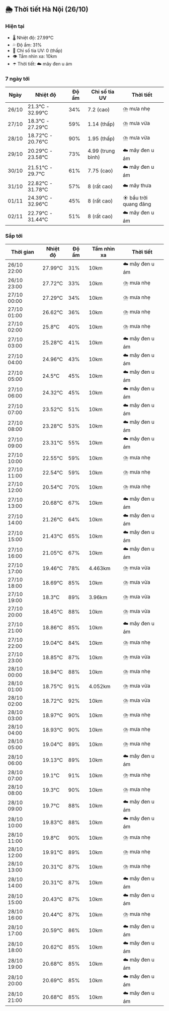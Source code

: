 ## 🌦️ Thời tiết Hà Nội (26/10)

### Hiện tại

- 🌡️ Nhiệt độ: 27.99℃
- 💦 Độ ẩm: 31%
- 🌟 Chỉ số tia UV: 0 (thấp)
- 👁️ Tầm nhìn xa: 10km
- ☂️ Thời tiết: ☁️ mây đen u ám

### 7 ngày tới

| Ngày | Nhiệt độ | Độ ẩm | Chỉ số tia UV | Thời tiết |
| --- | --- | --- | --- | --- |
| 26/10 | 21.3℃ - 32.99℃ | 34% | 7.2 (cao) | ⛈️ mưa nhẹ |
| 27/10 | 18.3℃ - 27.29℃ | 59% | 1.14 (thấp) | ⛈️ mưa vừa |
| 28/10 | 18.72℃ - 20.76℃ | 90% | 1.95 (thấp) | ⛈️ mưa vừa |
| 29/10 | 20.29℃ - 23.58℃ | 73% | 4.99 (trung bình) | ☁️ mây đen u ám |
| 30/10 | 21.51℃ - 29.7℃ | 61% | 7.75 (cao) | ☁️ mây đen u ám |
| 31/10 | 22.82℃ - 31.78℃ | 57% | 8 (rất cao) | ☁️ mây thưa |
| 01/11 | 24.39℃ - 32.96℃ | 45% | 8 (rất cao) | ☀️ bầu trời quang đãng |
| 02/11 | 22.79℃ - 31.44℃ | 51% | 8 (rất cao) | ☁️ mây đen u ám |

### Sắp tới

| Thời gian | Nhiệt độ | Độ ẩm | Tầm nhìn xa | Thời tiết |
| --- | --- | --- | --- | --- |
| 26/10 22:00 | 27.99℃ | 31% | 10km | ☁️ mây đen u ám |
| 26/10 23:00 | 27.72℃ | 33% | 10km | ⛈️ mưa nhẹ |
| 27/10 00:00 | 27.29℃ | 34% | 10km | ⛈️ mưa nhẹ |
| 27/10 01:00 | 26.62℃ | 36% | 10km | ⛈️ mưa nhẹ |
| 27/10 02:00 | 25.8℃ | 40% | 10km | ⛈️ mưa nhẹ |
| 27/10 03:00 | 25.28℃ | 41% | 10km | ☁️ mây đen u ám |
| 27/10 04:00 | 24.96℃ | 43% | 10km | ☁️ mây đen u ám |
| 27/10 05:00 | 24.5℃ | 45% | 10km | ☁️ mây đen u ám |
| 27/10 06:00 | 24.32℃ | 45% | 10km | ☁️ mây đen u ám |
| 27/10 07:00 | 23.52℃ | 51% | 10km | ☁️ mây đen u ám |
| 27/10 08:00 | 23.28℃ | 53% | 10km | ☁️ mây đen u ám |
| 27/10 09:00 | 23.31℃ | 55% | 10km | ☁️ mây đen u ám |
| 27/10 10:00 | 22.55℃ | 59% | 10km | ⛈️ mưa nhẹ |
| 27/10 11:00 | 22.54℃ | 59% | 10km | ⛈️ mưa nhẹ |
| 27/10 12:00 | 20.54℃ | 70% | 10km | ⛈️ mưa nhẹ |
| 27/10 13:00 | 20.68℃ | 67% | 10km | ☁️ mây đen u ám |
| 27/10 14:00 | 21.26℃ | 64% | 10km | ☁️ mây đen u ám |
| 27/10 15:00 | 21.43℃ | 65% | 10km | ☁️ mây đen u ám |
| 27/10 16:00 | 21.05℃ | 67% | 10km | ☁️ mây đen u ám |
| 27/10 17:00 | 19.46℃ | 78% | 4.463km | ⛈️ mưa vừa |
| 27/10 18:00 | 18.69℃ | 85% | 10km | ⛈️ mưa vừa |
| 27/10 19:00 | 18.3℃ | 89% | 3.96km | ⛈️ mưa vừa |
| 27/10 20:00 | 18.45℃ | 88% | 10km | ⛈️ mưa vừa |
| 27/10 21:00 | 18.86℃ | 85% | 10km | ☁️ mây đen u ám |
| 27/10 22:00 | 19.04℃ | 84% | 10km | ⛈️ mưa nhẹ |
| 27/10 23:00 | 18.85℃ | 87% | 10km | ⛈️ mưa vừa |
| 28/10 00:00 | 18.94℃ | 88% | 10km | ⛈️ mưa nhẹ |
| 28/10 01:00 | 18.75℃ | 91% | 4.052km | ⛈️ mưa vừa |
| 28/10 02:00 | 18.72℃ | 92% | 10km | ⛈️ mưa vừa |
| 28/10 03:00 | 18.97℃ | 90% | 10km | ⛈️ mưa nhẹ |
| 28/10 04:00 | 18.93℃ | 90% | 10km | ⛈️ mưa nhẹ |
| 28/10 05:00 | 19.04℃ | 89% | 10km | ⛈️ mưa nhẹ |
| 28/10 06:00 | 19.13℃ | 89% | 10km | ☁️ mây đen u ám |
| 28/10 07:00 | 19.1℃ | 91% | 10km | ⛈️ mưa nhẹ |
| 28/10 08:00 | 19.3℃ | 90% | 10km | ⛈️ mưa nhẹ |
| 28/10 09:00 | 19.7℃ | 88% | 10km | ☁️ mây đen u ám |
| 28/10 10:00 | 19.83℃ | 88% | 10km | ☁️ mây đen u ám |
| 28/10 11:00 | 19.8℃ | 90% | 10km | ⛈️ mưa nhẹ |
| 28/10 12:00 | 19.91℃ | 89% | 10km | ⛈️ mưa nhẹ |
| 28/10 13:00 | 20.31℃ | 87% | 10km | ⛈️ mưa nhẹ |
| 28/10 14:00 | 20.31℃ | 87% | 10km | ☁️ mây đen u ám |
| 28/10 15:00 | 20.43℃ | 87% | 10km | ☁️ mây đen u ám |
| 28/10 16:00 | 20.44℃ | 87% | 10km | ⛈️ mưa nhẹ |
| 28/10 17:00 | 20.59℃ | 86% | 10km | ☁️ mây đen u ám |
| 28/10 18:00 | 20.62℃ | 85% | 10km | ☁️ mây đen u ám |
| 28/10 19:00 | 20.68℃ | 85% | 10km | ☁️ mây đen u ám |
| 28/10 20:00 | 20.69℃ | 85% | 10km | ☁️ mây đen u ám |
| 28/10 21:00 | 20.68℃ | 85% | 10km | ☁️ mây đen u ám |

